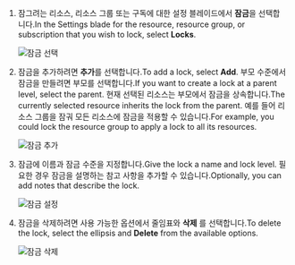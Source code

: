 1. <span data-ttu-id="ac6e6-101">잠그려는 리소스, 리소스 그룹 또는 구독에 대한 설정 블레이드에서 **잠금**을 선택합니다.</span><span class="sxs-lookup"><span data-stu-id="ac6e6-101">In the Settings blade for the resource, resource group, or subscription that you wish to lock, select **Locks**.</span></span>
   
      ![잠금 선택](./media/resource-manager-lock-resources/select-lock.png)
2. <span data-ttu-id="ac6e6-103">잠금을 추가하려면 **추가**를 선택합니다.</span><span class="sxs-lookup"><span data-stu-id="ac6e6-103">To add a lock, select **Add**.</span></span> <span data-ttu-id="ac6e6-104">부모 수준에서 잠금을 만들려면 부모를 선택합니다.</span><span class="sxs-lookup"><span data-stu-id="ac6e6-104">If you want to create a lock at a parent level, select the parent.</span></span> <span data-ttu-id="ac6e6-105">현재 선택된 리소스는 부모에서 잠금을 상속합니다.</span><span class="sxs-lookup"><span data-stu-id="ac6e6-105">The currently selected resource inherits the lock from the parent.</span></span> <span data-ttu-id="ac6e6-106">예를 들어 리소스 그룹을 잠궈 모든 리소스에 잠금을 적용할 수 있습니다.</span><span class="sxs-lookup"><span data-stu-id="ac6e6-106">For example, you could lock the resource group to apply a lock to all its resources.</span></span>
   
      ![잠금 추가](./media/resource-manager-lock-resources/add-lock.png) 
3. <span data-ttu-id="ac6e6-108">잠금에 이름과 잠금 수준을 지정합니다.</span><span class="sxs-lookup"><span data-stu-id="ac6e6-108">Give the lock a name and lock level.</span></span> <span data-ttu-id="ac6e6-109">필요한 경우 잠금을 설명하는 참고 사항을 추가할 수 있습니다.</span><span class="sxs-lookup"><span data-stu-id="ac6e6-109">Optionally, you can add notes that describe the lock.</span></span>
   
      ![잠금 설정](./media/resource-manager-lock-resources/set-lock.png) 
4. <span data-ttu-id="ac6e6-111">잠금을 삭제하려면 사용 가능한 옵션에서 줄임표와 **삭제** 를 선택합니다.</span><span class="sxs-lookup"><span data-stu-id="ac6e6-111">To delete the lock, select the ellipsis and **Delete** from the available options.</span></span>
   
      ![잠금 삭제](./media/resource-manager-lock-resources/delete-lock.png) 

